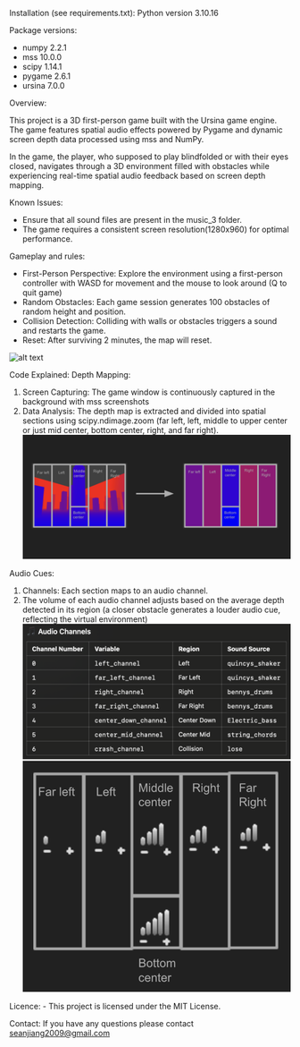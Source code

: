Installation (see requirements.txt):
Python version 3.10.16

Package versions:
- numpy 2.2.1
- mss 10.0.0
- scipy 1.14.1
- pygame 2.6.1
- ursina 7.0.0

Overview:

This project is a 3D first-person game built with the Ursina game engine. The game features spatial audio effects powered by Pygame and dynamic screen depth data processed using mss and NumPy.

In the game, the player, who supposed to play blindfolded or with their eyes closed, navigates through a 3D environment filled with obstacles while experiencing real-time spatial audio feedback based on screen depth mapping.

Known Issues:
- Ensure that all sound files are present in the music_3 folder.
- The game requires a consistent screen resolution(1280x960) for optimal performance.

Gameplay and rules:
- First-Person Perspective: Explore the environment using a first-person controller with WASD for movement and the mouse to look around (Q to quit game)
- Random Obstacles: Each game session generates 100 obstacles of random height and position.
- Collision Detection: Colliding with walls or obstacles triggers a sound and restarts the game.
- Reset: After surviving 2 minutes, the map will reset.

![alt text](Images/game_recording-1.gif)

Code Explained:
Depth Mapping:
1. Screen Capturing: The game window is continuously captured in the background with mss screenshots
2. Data Analysis: The depth map is extracted and divided into spatial sections using scipy.ndimage.zoom (far left, left, middle to upper center or just mid center, bottom center, right, and far right).
![alt text](Images/image-3.png)

Audio Cues:
1. Channels: Each section maps to an audio channel.
2. The volume of each audio channel adjusts based on the average depth detected in its region (a closer obstacle generates a louder audio cue, reflecting the virtual environment)
![alt text](Images/image-1.png)
![alt text](Images/image-2.png)

Licence:
    - This project is licensed under the MIT License.

Contact:
If you have any questions please contact seanjiang2009@gmail.com

